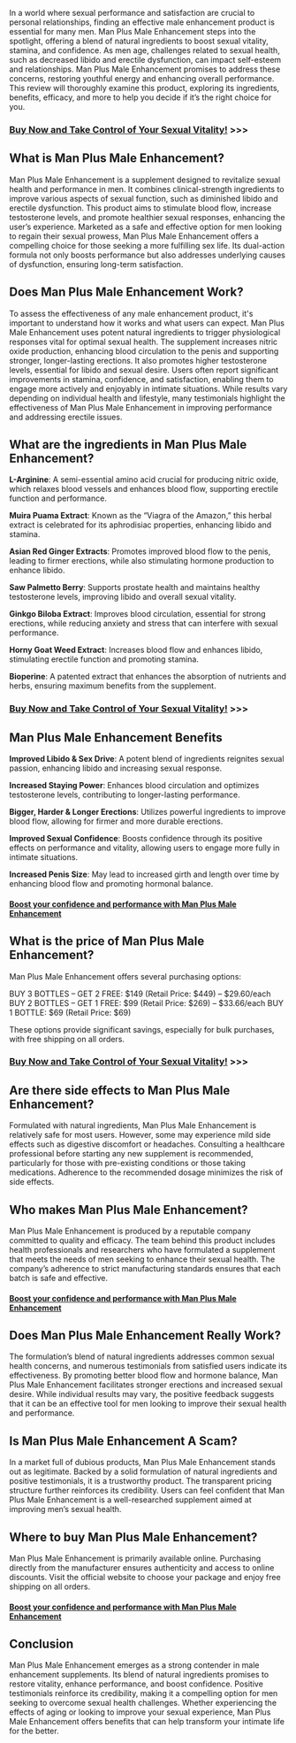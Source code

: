 In a world where sexual performance and satisfaction are crucial to personal relationships, finding an effective male enhancement product is essential for many men. Man Plus Male Enhancement steps into the spotlight, offering a blend of natural ingredients to boost sexual vitality, stamina, and confidence. As men age, challenges related to sexual health, such as decreased libido and erectile dysfunction, can impact self-esteem and relationships. Man Plus Male Enhancement promises to address these concerns, restoring youthful energy and enhancing overall performance. This review will thoroughly examine this product, exploring its ingredients, benefits, efficacy, and more to help you decide if it’s the right choice for you.

### [Buy Now and Take Control of Your Sexual Vitality!](https://www.fasttrack11.com/NB6RX64S/XGXT33T/?sub1=pihu) >>>

## What is Man Plus Male Enhancement?

Man Plus Male Enhancement is a supplement designed to revitalize sexual health and performance in men. It combines clinical-strength ingredients to improve various aspects of sexual function, such as diminished libido and erectile dysfunction. This product aims to stimulate blood flow, increase testosterone levels, and promote healthier sexual responses, enhancing the user’s experience. Marketed as a safe and effective option for men looking to regain their sexual prowess, Man Plus Male Enhancement offers a compelling choice for those seeking a more fulfilling sex life. Its dual-action formula not only boosts performance but also addresses underlying causes of dysfunction, ensuring long-term satisfaction.

## Does Man Plus Male Enhancement Work?

To assess the effectiveness of any male enhancement product, it's important to understand how it works and what users can expect. Man Plus Male Enhancement uses potent natural ingredients to trigger physiological responses vital for optimal sexual health. The supplement increases nitric oxide production, enhancing blood circulation to the penis and supporting stronger, longer-lasting erections. It also promotes higher testosterone levels, essential for libido and sexual desire. Users often report significant improvements in stamina, confidence, and satisfaction, enabling them to engage more actively and enjoyably in intimate situations. While results vary depending on individual health and lifestyle, many testimonials highlight the effectiveness of Man Plus Male Enhancement in improving performance and addressing erectile issues.

## What are the ingredients in Man Plus Male Enhancement?

**L-Arginine**: A semi-essential amino acid crucial for producing nitric oxide, which relaxes blood vessels and enhances blood flow, supporting erectile function and performance.

**Muira Puama Extract**: Known as the “Viagra of the Amazon,” this herbal extract is celebrated for its aphrodisiac properties, enhancing libido and stamina.

**Asian Red Ginger Extracts**: Promotes improved blood flow to the penis, leading to firmer erections, while also stimulating hormone production to enhance libido.

**Saw Palmetto Berry**: Supports prostate health and maintains healthy testosterone levels, improving libido and overall sexual vitality.

**Ginkgo Biloba Extract**: Improves blood circulation, essential for strong erections, while reducing anxiety and stress that can interfere with sexual performance.

**Horny Goat Weed Extract**: Increases blood flow and enhances libido, stimulating erectile function and promoting stamina.

**Bioperine**: A patented extract that enhances the absorption of nutrients and herbs, ensuring maximum benefits from the supplement.

### [Buy Now and Take Control of Your Sexual Vitality!](https://www.fasttrack11.com/NB6RX64S/XGXT33T/?sub1=pihu) >>>

## Man Plus Male Enhancement Benefits

**Improved Libido & Sex Drive**: A potent blend of ingredients reignites sexual passion, enhancing libido and increasing sexual response.

**Increased Staying Power**: Enhances blood circulation and optimizes testosterone levels, contributing to longer-lasting performance.

**Bigger, Harder & Longer Erections**: Utilizes powerful ingredients to improve blood flow, allowing for firmer and more durable erections.

**Improved Sexual Confidence**: Boosts confidence through its positive effects on performance and vitality, allowing users to engage more fully in intimate situations.

**Increased Penis Size**: May lead to increased girth and length over time by enhancing blood flow and promoting hormonal balance.

#### [Boost your confidence and performance with Man Plus Male Enhancement](https://www.fasttrack11.com/NB6RX64S/XGXT33T/?sub1=pihu)

## What is the price of Man Plus Male Enhancement?

Man Plus Male Enhancement offers several purchasing options:

BUY 3 BOTTLES – GET 2 FREE: $149 (Retail Price: $449) – $29.60/each
BUY 2 BOTTLES – GET 1 FREE: $99 (Retail Price: $269) – $33.66/each
BUY 1 BOTTLE: $69 (Retail Price: $69)

These options provide significant savings, especially for bulk purchases, with free shipping on all orders.

### [Buy Now and Take Control of Your Sexual Vitality!](https://www.fasttrack11.com/NB6RX64S/XGXT33T/?sub1=pihu) >>>

## Are there side effects to Man Plus Male Enhancement?

Formulated with natural ingredients, Man Plus Male Enhancement is relatively safe for most users. However, some may experience mild side effects such as digestive discomfort or headaches. Consulting a healthcare professional before starting any new supplement is recommended, particularly for those with pre-existing conditions or those taking medications. Adherence to the recommended dosage minimizes the risk of side effects.

## Who makes Man Plus Male Enhancement?

Man Plus Male Enhancement is produced by a reputable company committed to quality and efficacy. The team behind this product includes health professionals and researchers who have formulated a supplement that meets the needs of men seeking to enhance their sexual health. The company’s adherence to strict manufacturing standards ensures that each batch is safe and effective.

#### [Boost your confidence and performance with Man Plus Male Enhancement](https://www.fasttrack11.com/NB6RX64S/XGXT33T/?sub1=pihu)

## Does Man Plus Male Enhancement Really Work?

The formulation’s blend of natural ingredients addresses common sexual health concerns, and numerous testimonials from satisfied users indicate its effectiveness. By promoting better blood flow and hormone balance, Man Plus Male Enhancement facilitates stronger erections and increased sexual desire. While individual results may vary, the positive feedback suggests that it can be an effective tool for men looking to improve their sexual health and performance.

## Is Man Plus Male Enhancement A Scam?

In a market full of dubious products, Man Plus Male Enhancement stands out as legitimate. Backed by a solid formulation of natural ingredients and positive testimonials, it is a trustworthy product. The transparent pricing structure further reinforces its credibility. Users can feel confident that Man Plus Male Enhancement is a well-researched supplement aimed at improving men’s sexual health.

## Where to buy Man Plus Male Enhancement?

Man Plus Male Enhancement is primarily available online. Purchasing directly from the manufacturer ensures authenticity and access to online discounts. Visit the official website to choose your package and enjoy free shipping on all orders.

#### [Boost your confidence and performance with Man Plus Male Enhancement](https://www.fasttrack11.com/NB6RX64S/XGXT33T/?sub1=pihu)

## Conclusion

Man Plus Male Enhancement emerges as a strong contender in male enhancement supplements. Its blend of natural ingredients promises to restore vitality, enhance performance, and boost confidence. Positive testimonials reinforce its credibility, making it a compelling option for men seeking to overcome sexual health challenges. Whether experiencing the effects of aging or looking to improve your sexual experience, Man Plus Male Enhancement offers benefits that can help transform your intimate life for the better.
